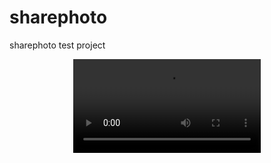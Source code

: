 # sharephoto
sharephoto test project
<div align="center">
  <video src="https://github.com/user-attachments/assets/815b424e-6d26-4894-acdf-108abb85d88e" />
</div>



